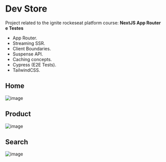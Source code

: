 # Dev Store

Project related to the ignite rockeseat platform course: <b>NextJS App Router e Testes</b>

* App Router.
* Streaming SSR.
* Client Boundaries.
* Suspense API.
* Caching concepts.
* Cypress (E2E Tests).
* TailwindCSS.

## Home
![image](https://github.com/user-attachments/assets/d8ed8202-a0d9-4396-9550-b903dbef444b)

## Product
![image](https://github.com/user-attachments/assets/d33ad51c-3dac-4118-9ca8-4e5bd478cee5)

## Search
![image](https://github.com/user-attachments/assets/4ac2ab23-96f7-4088-b7ee-187b410462d8)



